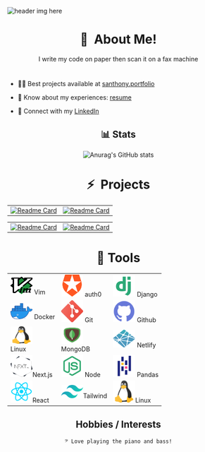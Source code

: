 ![header img here](./img/mun3.png)

<h1 align="center">👋&nbsp; About Me!</h1>

<p align="center">
I write my code on paper then scan it on a fax machine
</p>

#

- 👨‍💻 Best projects available at [santhony.portfolio](https://santhony.netlify.app)

- 📄 Know about my experiences: [resume](https://docs.google.com/document/d/1NBylvw9Th97QOjqhKyZkAS3XX0kxTUbghqiXap15QcY/edit?usp=sharing)

- 🔗 Connect with my [LinkedIn](https://www.linkedin.com/in/anthony-sinitsa-873a22215/)

<div align="center">
  
## 📊 Stats
  
![Anurag's GitHub stats](https://github-readme-stats.vercel.app/api?username=AnthonySinitsa&count_private=true&show_icons=true&theme=gruvbox_light&card_width=750)
  
<!-- ## 🐍 &nbsp; Languages

|  |  |  |  |
| ----------- | ----------- | ----------- | ----------- |
<img src="./img/python.png" width=70/> | <img src="./img/js.png" width=70/> | <img src="./img/html.png" width=70/> | <img src="./img/css.png" width=70/> |
|  |  |  |  |

[![Top Langs](https://github-readme-stats.vercel.app/api/top-langs/?username=AnthonySinitsa&layout=donut&theme=dark&card_width=750&langs_count=4&hide=CSS)](https://github.com/AnthonySinitsa/github-readme-stats)
</div> -->

<h1 align="center">⚡&nbsp; Projects</h1>

<div align='center'>

|  |  |
| ----------- | ----------- |
[![Readme Card](https://github-readme-stats.vercel.app/api/pin/?username=AnthonySinitsa&repo=Cover_Me&theme=gruvbox)](https://github.com/AnthonySinitsa/cover-me-resume) | [![Readme Card](https://github-readme-stats.vercel.app/api/pin/?username=AnthonySinitsa&repo=JarJar-Beats-FrontEnd&theme=gruvbox)](https://github.com/AnthonySinitsa/JarJar-Beats-FrontEnd)

|  |  |
| ----------- | ----------- |
[![Readme Card](https://github-readme-stats.vercel.app/api/pin/?username=AnthonySinitsa&repo=PB-JS&theme=gruvbox)](https://github.com/AnthonySinitsa/PB-JS) | [![Readme Card](https://github-readme-stats.vercel.app/api/pin/?username=AnthonySinitsa&repo=odd-duck&theme=gruvbox)](https://github.com/AnthonySinitsa/odd-duck)

</div>

<h1 align="center">🔧 Tools</h1>

<div align="center">

| | | |
| ----------- | ----------- | ----------- |
| <img src="./img/vim.png" height=40   width=50/> Vim | <img src="./img/auth1.png" width=50/> auth0 | <img src="./img/django.png" width=50/> Django |
| <img src="./img/docker.png" width=50/> Docker | <img src="./img/git.png" width=50/> Git | <img src="./img/github.png" width=50/> Github
| <img src="./img/linux.png" height=40 width=50/><br>Linux | <img src="./img/mongodb.png" height=40 width=50/> <br>MongoDB | <img src="./img/netlify.png" height=40 width=50/> Netlify
| <img src="./img/next_logo.png" height=50 width=50/>Next.js | <img src="./img/node.png" height=50 width=50/> Node | <img src="./img/pandas.png" height=50 width=50/> Pandas
| <img src="./img/react.png" width=50/>React | <img src="./img/tailwind.png" width=50/>Tailwind | <img src="./img/linux.png" width=50/>Linux

</div>

## Hobbies / Interests

    𝄢 Love playing the piano and bass!

<!-- <h2  align="center">📚 Resources Used to Build This Repo:</h2>

- Header from Canva

- Social media favicons from Icons8

- README Statistics from anuraghazra

- Emojis from webfx.com

- emojipedia.org -->

<!-- <p align="center">
  Visitor count<br>
  <img src="https://profile-counter.glitch.me/AnthonySinitsa/count.svg" />
</p> -->
